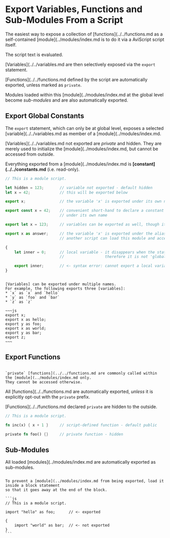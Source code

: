 Export Variables, Functions and Sub-Modules From a Script
=========================================================

The easiest way to expose a collection of [functions](../../functions.md as a self-contained [module](../modules/index.md
is to do it via a AviScript script itself.

The script text is evaluated.

[Variables](../../variables.md are then selectively exposed via the `export` statement.

[Functions](../../functions.md defined by the script are automatically exported, unless marked as `private`.

Modules loaded within this [module](../modules/index.md at the global level become _sub-modules_ and are also
automatically exported.


Export Global Constants
-----------------------

The `export` statement, which can only be at global level, exposes a selected
[variable](../../variables.md as member of a [module](../modules/index.md.

[Variables](../../variables.md not exported are _private_ and hidden. They are merely used to
initialize the [module](../modules/index.md, but cannot be accessed from outside.

Everything exported from a [module](../modules/index.md is **[constant](../../constants.md** (i.e. read-only).

```js
// This is a module script.

let hidden = 123;       // variable not exported - default hidden
let x = 42;             // this will be exported below

export x;               // the variable 'x' is exported under its own name

export const x = 42;    // convenient short-hand to declare a constant and export it
                        // under its own name

export let x = 123;     // variables can be exported as well, though it'll still be constant

export x as answer;     // the variable 'x' is exported under the alias 'answer'
                        // another script can load this module and access 'x' as 'module::answer'

{
    let inner = 0;      // local variable - it disappears when the statements block ends,
                        //                  therefore it is not 'global' and cannot be exported

    export inner;       // <- syntax error: cannot export a local variable
}
```

```admonish tip.small "Tip: Multiple exports"

[Variables] can be exported under multiple names.
For example, the following exports three [variables]:
* `x` as `x` and `hello`
* `y` as `foo` and `bar`
* `z` as `z`

~~~js
export x;
export x as hello;
export y as foo;
export x as world;
export y as bar;
export z;
~~~
```


Export Functions
----------------

```admonish info.side.wide "Private functions"

`private` [functions](../../functions.md are commonly called within the [module](../modules/index.md only.
They cannot be accessed otherwise.
```

All [functions](../../functions.md are automatically exported, _unless_ it is explicitly opt-out with
the `private` prefix.

[Functions](../../functions.md declared `private` are hidden to the outside.

```rust
// This is a module script.

fn inc(x) { x + 1 }     // script-defined function - default public

private fn foo() {}     // private function - hidden
```


Sub-Modules
-----------

All loaded [modules](../modules/index.md are automatically exported as sub-modules.

~~~admonish tip.small "Tip: Skip exporting a module"

To prevent a [module](../modules/index.md from being exported, load it inside a block statement
so that it goes away at the end of the block.

```js
// This is a module script.

import "hello" as foo;      // <- exported

{
    import "world" as bar;  // <- not exported
}
```
~~~
